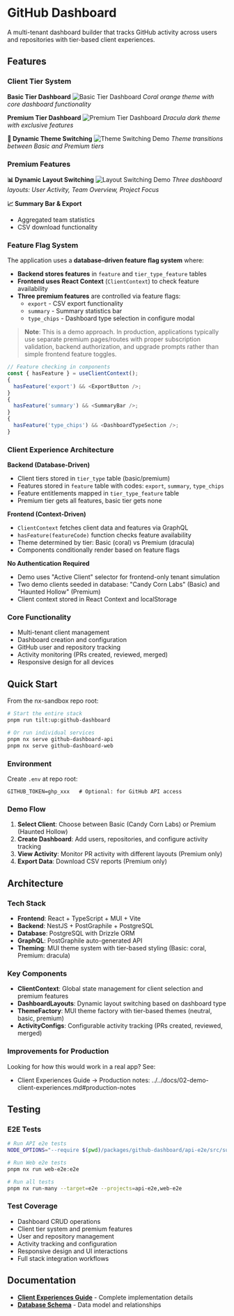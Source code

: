# GitHub Dashboard

A multi-tenant dashboard builder that tracks GitHub activity across users and repositories with tier-based client experiences.

## Features

### Client Tier System

**Basic Tier Dashboard**
![Basic Tier Dashboard](../../docs/images/basic-dashboard.png)
_Coral orange theme with core dashboard functionality_

**Premium Tier Dashboard**
![Premium Tier Dashboard](../../docs/images/premium-dashboard.png)
_Dracula dark theme with exclusive features_

**🎨 Dynamic Theme Switching**
![Theme Switching Demo](../../docs/videos/theme-switching.gif)
_Theme transitions between Basic and Premium tiers_

### Premium Features

**📊 Dynamic Layout Switching**
![Layout Switching Demo](../../docs/videos/layout-switching.gif)
_Three dashboard layouts: User Activity, Team Overview, Project Focus_

**📈 Summary Bar & Export**

- Aggregated team statistics
- CSV download functionality

### Feature Flag System

The application uses a **database-driven feature flag system** where:

- **Backend stores features** in `feature` and `tier_type_feature` tables
- **Frontend uses React Context** (`ClientContext`) to check feature availability
- **Three premium features** are controlled via feature flags:
  - `export` - CSV export functionality
  - `summary` - Summary statistics bar
  - `type_chips` - Dashboard type selection in configure modal

> **Note**: This is a demo approach. In production, applications typically use separate premium pages/routes with proper subscription validation, backend authorization, and upgrade prompts rather than simple frontend feature toggles.

```typescript
// Feature checking in components
const { hasFeature } = useClientContext();
{
  hasFeature('export') && <ExportButton />;
}
{
  hasFeature('summary') && <SummaryBar />;
}
{
  hasFeature('type_chips') && <DashboardTypeSection />;
}
```

### Client Experience Architecture

**Backend (Database-Driven)**

- Client tiers stored in `tier_type` table (basic/premium)
- Features stored in `feature` table with codes: `export`, `summary`, `type_chips`
- Feature entitlements mapped in `tier_type_feature` table
- Premium tier gets all features, basic tier gets none

**Frontend (Context-Driven)**

- `ClientContext` fetches client data and features via GraphQL
- `hasFeature(featureCode)` function checks feature availability
- Theme determined by tier: Basic (coral) vs Premium (dracula)
- Components conditionally render based on feature flags

**No Authentication Required**

- Demo uses "Active Client" selector for frontend-only tenant simulation
- Two demo clients seeded in database: "Candy Corn Labs" (Basic) and "Haunted Hollow" (Premium)
- Client context stored in React Context and localStorage

### Core Functionality

- Multi-tenant client management
- Dashboard creation and configuration
- GitHub user and repository tracking
- Activity monitoring (PRs created, reviewed, merged)
- Responsive design for all devices

## Quick Start

From the nx-sandbox repo root:

```bash
# Start the entire stack
pnpm run tilt:up:github-dashboard

# Or run individual services
pnpm nx serve github-dashboard-api
pnpm nx serve github-dashboard-web
```

### Environment

Create `.env` at repo root:

```
GITHUB_TOKEN=ghp_xxx   # Optional: for GitHub API access
```

### Demo Flow

1. **Select Client**: Choose between Basic (Candy Corn Labs) or Premium (Haunted Hollow)
2. **Create Dashboard**: Add users, repositories, and configure activity tracking
3. **View Activity**: Monitor PR activity with different layouts (Premium only)
4. **Export Data**: Download CSV reports (Premium only)

## Architecture

### Tech Stack

- **Frontend**: React + TypeScript + MUI + Vite
- **Backend**: NestJS + PostGraphile + PostgreSQL
- **Database**: PostgreSQL with Drizzle ORM
- **GraphQL**: PostGraphile auto-generated API
- **Theming**: MUI theme system with tier-based styling (Basic: coral, Premium: dracula)

### Key Components

- **ClientContext**: Global state management for client selection and premium features
- **DashboardLayouts**: Dynamic layout switching based on dashboard type
- **ThemeFactory**: MUI theme factory with tier-based themes (neutral, basic, premium)
- **ActivityConfigs**: Configurable activity tracking (PRs created, reviewed, merged)

### Improvements for Production

Looking for how this would work in a real app? See:

- Client Experiences Guide → Production notes: ../../docs/02-demo-client-experiences.md#production-notes

## Testing

### E2E Tests

```bash
# Run API e2e tests
NODE_OPTIONS="--require $(pwd)/packages/github-dashboard/api-e2e/src/support/register-nock.js" pnpm nx run api-e2e:e2e

# Run Web e2e tests
pnpm nx run web-e2e:e2e

# Run all tests
pnpm nx run-many --target=e2e --projects=api-e2e,web-e2e
```

### Test Coverage

- Dashboard CRUD operations
- Client tier system and premium features
- User and repository management
- Activity tracking and configuration
- Responsive design and UI interactions
- Full stack integration workflows

## Documentation

- **[Client Experiences Guide](../../docs/02-demo-client-experiences.md)** - Complete implementation details
- **[Database Schema](../../docs/architecture-database-schema.md)** - Data model and relationships
